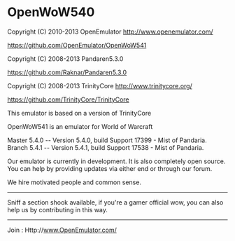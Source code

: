 OpenWoW540
==========

 Copyright (C) 2010-2013 OpenEmulator <http://www.openemulator.com/>
 
 https://github.com/OpenEmulator/OpenWoW541
 
 Copyright (C) 2008-2013 Pandaren5.3.0

 https://github.com/Raknar/Pandaren5.3.0

 Copyright (C) 2008-2013 TrinityCore <http://www.trinitycore.org/>
 
 https://github.com/TrinityCore/TrinityCore


This emulator is based on a version of TrinityCore

OpenWoW541 is an emulator for World of Warcraft 

Master 5.4.0 -- Version 5.4.0, build Support 17399 - Mist of Pandaria.
Branch 5.4.1 -- Version 5.4.1, build Support 17538 - Mist of Pandaria.

Our emulator is currently in development. It is also completely open source.
You can help by providing updates via either end or through our forum.

We hire motivated people and common sense.

----------------

Sniff a section shook available, if you're a gamer official wow, you can also help 
us by contributing in this way.

----------------

Join : Http://www.OpenEmulator.com/

